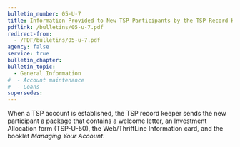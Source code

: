 ```yaml
---
bulletin_number: 05-U-7
title: Information Provided to New TSP Participants by the TSP Record Keeper
pdflink: /bulletins/05-u-7.pdf
redirect-from:
  - /PDF/bulletins/05-u-7.pdf
agency: false
service: true
bulletin_chapter:
bulletin_topic:
  - General Information
#  - Account maintenance
#  - Loans
supersedes:
---
```


When a TSP account is established, the TSP record keeper sends the new participant a package that contains a welcome letter, an Investment Allocation form (TSP-U-50), the Web/ThriftLine Information card, and the booklet _Managing Your Account_.
